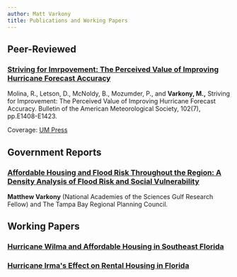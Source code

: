 ```yaml
---
author: Matt Varkony
title: Publications and Working Papers
---
```


## Peer-Reviewed

### [Striving for Imrpovement: The Perceived Value of Improving Hurricane Forecast Accuracy](https://journals.ametsoc.org/view/journals/bams/102/7/BAMS-D-20-0179.1.xml)
Molina, R., Letson, D., McNoldy, B., Mozumder, P., and **Varkony, M.,** Striving for Improvement: The Perceived Value of Improving Hurricane Forecast Accuracy. Bulletin of the American Meteorological Society, 102(7), pp.E1408-E1423. 

Coverage: [UM Press](https://news.miami.edu/rosenstiel/stories/2021/09/public-will-pay-over-500-million-a-year-for-hurricane-forecast-improvements-study-finds.html)

## Government Reports 

### [Affordable Housing and Flood Risk Throughout the Region: A Density Analysis of Flood Risk and Social Vulnerability](https://tampabayplanning.sharepoint.com/sites/Public/Shared%20Documents/Forms/AllItems.aspx?id=%2Fsites%2FPublic%2FShared%20Documents%2FPublic%20Share%2Ftbrpc%2Eorg%20%2D%202023%20web%20update%2FDocument%20Library%2FREACH%2FTampa%20Bay%20REACH%20Initiative%2FREACH%5Fweb%20Affordable%20Housing%20and%20Flood%20RIsk%20Throughout%20the%20Region%20Report%2Epdf&parent=%2Fsites%2FPublic%2FShared%20Documents%2FPublic%20Share%2Ftbrpc%2Eorg%20%2D%202023%20web%20update%2FDocument%20Library%2FREACH%2FTampa%20Bay%20REACH%20Initiative&p=true&ga=1)

**Matthew Varkony** (National Academies of the Sciences Gulf Research Fellow) and The Tampa Bay Regional Planning Council. 

## Working Papers 

### [Hurricane Wilma and Affordable Housing in Southeast Florida](chapterone.pdf)

### [Hurricane Irma's Effect on Rental Housing in Florida]()
